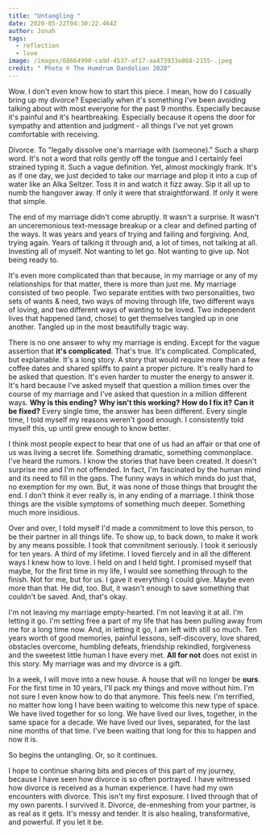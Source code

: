 ```yaml
---
title: "Untangling "
date: 2020-05-22T04:30:22.464Z
author: Jonah
tags:
  - reflection
  - love
image: /images/68664990-ca9d-4537-af17-aa473933e868-2155-.jpeg
credit: " Photo © The Humdrum Dandelion 2020"
---
```

Wow. I don't even know how to start this piece. I mean, how do I casually bring up my divorce? Especially when it's something I've been avoiding talking about with most everyone for the past 9 months. Especially because it's painful and it's heartbreaking. Especially because it opens the door for sympathy and attention and judgment - all things I've not yet grown comfortable with receiving. 

Divorce. To "legally dissolve one's marriage with (someone)." Such a sharp word. It's not a word that rolls gently off the tongue and I certainly feel strained typing it. Such a vague definition. Yet, almost mockingly frank. It's as if one day, we just decided to take our marriage and plop it into a cup of water like an Alka Seltzer. Toss it in and watch it fizz away. Sip it all up to numb the hangover away. If only it were that straightforward. If only it were that simple.

The end of my marriage didn't come abruptly. It wasn't a surprise. It wasn't an unceremonious text-message breakup or a clear and defined parting of the ways. It was years and years of trying and failing and forgiving. And, trying again. Years of talking it through and, a lot of times, not talking at all. Investing all of myself. Not wanting to let go. Not wanting to give up. Not being ready to. 

It's even more complicated than that because, in my marriage or any of my relationships for that matter, there is more than just me. My marriage consisted of two people. Two separate entities with two personalities, two sets of wants & need, two ways of moving through life, two different ways of loving, and two different ways of wanting to be loved. Two independent lives that happened (and, chose) to get themselves tangled up in one another. Tangled up in the most beautifully tragic way. 

There is no one answer to why my marriage is ending. Except for the vague assertion that **it's complicated**. That's true. It's complicated. Complicated, but explainable. It's a long story. A story that would require more than a few coffee dates and shared spliffs to paint a proper picture. It's really hard to be asked that question. It's even harder to muster the energy to answer it. It's hard because I've asked myself that question a million times over the course of my marriage and I've asked that question in a million different ways. **Why is this ending?** **Why isn't this working?** **How do I fix it?** **Can it be fixed?** Every single time, the answer has been different. Every single time, I told myself my reasons weren't good enough. I consistently told myself this, up until grew enough to know better.

I think most people expect to hear that one of us had an affair or that one of us was living a secret life. Something dramatic, something commonplace. I've heard the rumors. I know the stories that have been created. It doesn't surprise me and I'm not offended. In fact, I'm fascinated by the human mind and its need to fill in the gaps. The funny ways in which minds do just that, no exemption for my own. But, it was none of those things that brought the end. I don't think it ever really is, in any ending of a marriage. I think those things are the visible symptoms of something much deeper. Something much more insidious.  

Over and over, I told myself I'd made a commitment to love this person, to be their partner in all things life. To show up, to back down, to make it work by any means possible. I took that commitment seriously. I took it seriously for ten years. A third of my lifetime. I loved fiercely and in all the different ways I knew how to love. I held on and I held tight. I promised myself that maybe, for the first time in my life, I would see something through to the finish. Not for me, but for us. I gave it everything I could give. Maybe even more than that. He did, too. But, it wasn't enough to save something that couldn't be saved. And, that's okay.

I'm not leaving my marriage empty-hearted. I'm not leaving it at all. I'm letting it go. I'm setting free a part of my life that has been pulling away from me for a long time now. And, in letting it go, I am left with still so much. Ten years worth of good memories, painful lessons, self-discovery, love shared, obstacles overcome, humbling defeats, friendship rekindled, forgiveness and the sweetest little human I have every met. **All for not** does not exist in this story. My marriage was and my divorce is a gift.   

In a week, I will move into a new house. A house that will no longer be **ours**. For the first time in 10 years, I'll pack my things and move without him. I'm not sure I even know how to do that anymore. This feels new. I'm terrified, no matter how long I have been waiting to welcome this new type of space. We have lived together for so long. We have lived our lives, together, in the same space for a decade. We have lived our lives, separated, for the last nine months of that time. I've been waiting that long for this to happen and now it is.  

So begins the untangling. Or, so it continues.

I hope to continue sharing bits and pieces of this part of my journey, because I have seen how divorce is so often portrayed. I have witnessed how divorce is received as a human experience. I have had my own encounters with divorce. This isn't my first exposure. I lived through that of my own parents. I survived it. Divorce, de-enmeshing from your partner, is as real as it gets. It's messy and tender. It is also healing, transformative, and powerful. If you let it be.  